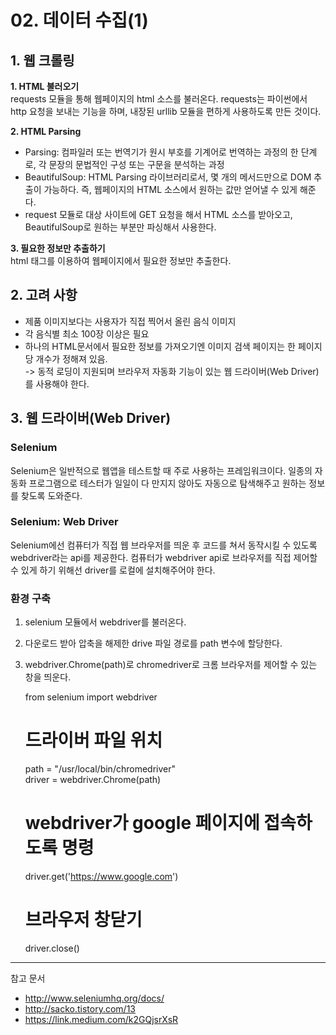 #  02. 데이터 수집(1)

## 1. 웹 크롤링
**1. HTML 불러오기**  
requests 모듈을 통해 웹페이지의 html 소스를 불러온다. requests는 파이썬에서 http 요청을 보내는 기능을 하며, 내장된 urllib 모듈을 편하게 사용하도록 만든 것이다.  

**2. HTML Parsing**  

* Parsing: 컴파일러 또는 번역기가 원시 부호를 기계어로 번역하는 과정의 한 단계로, 각 문장의 문법적인 구성 또는 구문을 분석하는 과정  
* BeautifulSoup: HTML Parsing 라이브러리로서, 몇 개의 메서드만으로 DOM 추출이 가능하다. 즉, 웹페이지의 HTML 소스에서 원하는 값만 얻어낼 수 있게 해준다.  
* request 모듈로 대상 사이트에 GET 요청을 해서 HTML 소스를 받아오고, BeautifulSoup로 원하는 부분만 파싱해서 사용한다.

**3. 필요한 정보만 추출하기**  
html 태그를 이용하여 웹페이지에서 필요한 정보만 추출한다.


## 2. 고려 사항

* 제품 이미지보다는 사용자가 직접 찍어서 올린 음식 이미지
* 각 음식별 최소 100장 이상은 필요
* 하나의 HTML문서에서 필요한 정보를 가져오기엔 이미지 검색 페이지는 한 페이지당 개수가 정해져 있음.  
-> 동적 로딩이 지원되며 브라우저 자동화 기능이 있는 웹 드라이버(Web Driver)를 사용해야 한다.


## 3. 웹 드라이버(Web Driver)
### Selenium
Selenium은 일반적으로 웹앱을 테스트할 때 주로 사용하는 프레임워크이다. 일종의 자동화 프로그램으로 테스터가 일일이 다 만지지 않아도 자동으로 탐색해주고 원하는 정보를 찾도록 도와준다.

### Selenium: Web Driver
Selenium에선 컴퓨터가 직접 웹 브라우저를 띄운 후 코드를 쳐서 동작시킬 수 있도록 webdriver라는 api를 제공한다. 컴퓨터가 webdriver api로 브라우저를 직접 제어할 수 있게 하기 위해선 driver를 로컬에 설치해주어야 한다.  

### 환경 구축
1) selenium 모듈에서 webdriver를 불러온다.  
2) 다운로드 받아 압축을 해제한 drive 파일 경로를 path 변수에 할당한다.  
3) webdriver.Chrome(path)로 chromedriver로 크롬 브라우저를 제어할 수 있는 창을 띄운다.
   
    from selenium import webdriver  
    # 드라이버 파일 위치
    path = "/usr/local/bin/chromedriver"    
    driver = webdriver.Chrome(path)

    # webdriver가 google 페이지에 접속하도록 명령
    driver.get('https://www.google.com')

    # 브라우저 창닫기
    driver.close()
    


-------
참고 문서

 * http://www.seleniumhq.org/docs/
 * http://sacko.tistory.com/13
 * https://link.medium.com/k2GQjsrXsR
